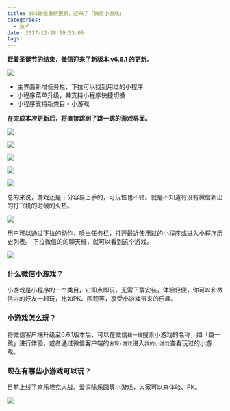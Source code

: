 ```yaml
---
title: iOS微信重磅更新，迎来了「微信小游戏」
categories:
  - 技术
date: 2017-12-28 19:53:05
tags:
---
```


**赶着圣诞节的结束，微信迎来了新版本 v6.6.1 的更新。**

![](http://pics.naaln.com/blog/2019-01-14-031726.jpg)

- 主界面新增任务栏，下拉可以找到用过的小程序
- 小程序菜单升级，并支持小程序快捷切换
- 小程序支持新类目 - 小游戏

**在完成本次更新后，将直接跳到了跳一跳的游戏界面。**

![](http://pics.naaln.com/blog/2019-01-14-031727.jpg)

![](http://pics.naaln.com/blog/2019-01-14-031729.jpg)

![](http://pics.naaln.com/blog/2019-01-14-031730.jpg)

![](http://pics.naaln.com/blog/2019-01-14-31731.jpg)

![](http://pics.naaln.com/blog/2019-01-14-031732.jpg)

总的来说，游戏还是十分容易上手的，可玩性也不错。就是不知道有没有微信新出的打飞机的时候的火热。

![](http://pics.naaln.com/blog/2019-01-14-031733.jpg)

用户可以通过下拉的动作，唤出任务栏，打开最近使用过的小程序或进入小程序历史列表。
下拉微信的的聊天框，就可以看到这个游戏。

![](http://pics.naaln.com/blog/2019-01-14-31734.jpg)

### 什么微信小游戏？

小游戏是小程序的一个类目，它即点即玩，无需下载安装，体验轻便，你可以和微信内的好友一起玩，比如PK、围观等，享受小游戏带来的乐趣。

### 小游戏怎么玩？

将微信客户端升级至6.6.1版本后，可以在微信`搜一搜`搜索小游戏的名称，如「跳一跳」进行体验，或者通过微信客户端的`发现-游戏`进入`我的小游戏`查看玩过的小游戏。

### 现在有哪些小游戏可以玩？

目前上线了欢乐坦克大战、爱消除乐园等小游戏，大家可以来体验、PK。

![](http://pics.naaln.com/blog/2019-01-14-031735.jpg)